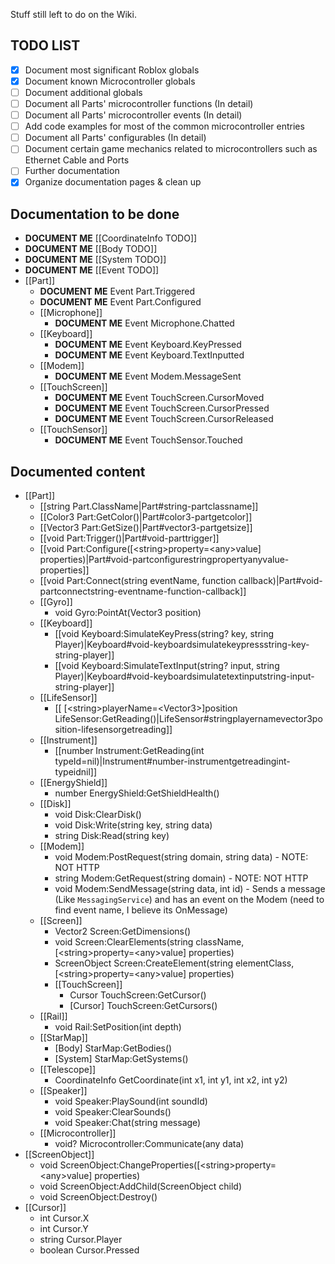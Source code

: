 Stuff still left to do on the Wiki.

## TODO LIST

* [x] Document most significant Roblox globals
* [x] Document known Microcontroller globals
* [ ] Document additional globals
* [ ] Document all Parts' microcontroller functions (In detail)
* [ ] Document all Parts' microcontroller events (In detail)
* [ ] Add code examples for most of the common microcontroller entries
* [ ] Document all Parts' configurables (In detail)
* [ ] Document certain game mechanics related to microcontrollers such as Ethernet Cable and Ports
* [ ] Further documentation
* [x] Organize documentation pages & clean up

## Documentation to be done
* **DOCUMENT ME** [[CoordinateInfo TODO]]
* **DOCUMENT ME** [[Body TODO]]
* **DOCUMENT ME** [[System TODO]]
* **DOCUMENT ME** [[Event TODO]]
* [[Part]]
  * **DOCUMENT ME** Event Part.Triggered
  * **DOCUMENT ME** Event Part.Configured
  * [[Microphone]]
    * **DOCUMENT ME** Event Microphone.Chatted
  * [[Keyboard]]
    * **DOCUMENT ME** Event Keyboard.KeyPressed
    * **DOCUMENT ME** Event Keyboard.TextInputted
  * [[Modem]]
    * **DOCUMENT ME** Event Modem.MessageSent
  * [[TouchScreen]]
    * **DOCUMENT ME** Event TouchScreen.CursorMoved
    * **DOCUMENT ME** Event TouchScreen.CursorPressed
    * **DOCUMENT ME** Event TouchScreen.CursorReleased
  * [[TouchSensor]]
    * **DOCUMENT ME** Event TouchSensor.Touched

## Documented content

* [[Part]]
  * [[string Part.ClassName|Part#string-partclassname]]
  * [[Color3 Part:GetColor()|Part#color3-partgetcolor]]
  * [[Vector3 Part:GetSize()|Part#vector3-partgetsize]]
  * [[void Part:Trigger()|Part#void-parttrigger]]
  * [[void Part:Configure([\<string\>property=\<any\>value] properties)|Part#void-partconfigurestringpropertyanyvalue-properties]]
  * [[void Part:Connect(string eventName, function callback)|Part#void-partconnectstring-eventname-function-callback]]
  * [[Gyro]]
    * void Gyro:PointAt(Vector3 position)
  * [[Keyboard]]
    * [[void Keyboard:SimulateKeyPress(string? key, string Player)|Keyboard#void-keyboardsimulatekeypressstring-key-string-player]]
    * [[void Keyboard:SimulateTextInput(string? input, string Player)|Keyboard#void-keyboardsimulatetextinputstring-input-string-player]]
  * [[LifeSensor]]
    * [[ [\<string\>playerName=\<Vector3\>]position LifeSensor:GetReading()|LifeSensor#stringplayernamevector3position-lifesensorgetreading]]
  * [[Instrument]]
    * [[number Instrument:GetReading(int typeId=nil)|Instrument#number-instrumentgetreadingint-typeidnil]]
  * [[EnergyShield]]
    * number EnergyShield:GetShieldHealth()
  * [[Disk]]
    * void Disk:ClearDisk()
    * void Disk:Write(string key, string data)
    * string Disk:Read(string key)
  * [[Modem]]
    * void Modem:PostRequest(string domain, string data) - NOTE: NOT HTTP
    * string Modem:GetRequest(string domain) - NOTE: NOT HTTP
    * void Modem:SendMessage(string data, int id) - Sends a message (Like `MessagingService`) and has an event on the Modem (need to find event name, I believe its OnMessage)
  * [[Screen]]
    * Vector2 Screen:GetDimensions()
    * void Screen:ClearElements(string className, [\<string\>property=\<any\>value] properties)
    * ScreenObject Screen:CreateElement(string elementClass, [\<string\>property=\<any\>value] properties)
    * [[TouchScreen]]
      * Cursor TouchScreen:GetCursor()
      * [Cursor] TouchScreen:GetCursors()
  * [[Rail]]
    * void Rail:SetPosition(int depth)
  * [[StarMap]]
    * [Body] StarMap:GetBodies()
    * [System] StarMap:GetSystems()
  * [[Telescope]]
    * CoordinateInfo GetCoordinate(int x1, int y1, int x2, int y2)
  * [[Speaker]]
    * void Speaker:PlaySound(int soundId)
    * void Speaker:ClearSounds()
    * void Speaker:Chat(string message)
  * [[Microcontroller]]
    * void? Microcontroller:Communicate(any data)
* [[ScreenObject]]
  * void ScreenObject:ChangeProperties([\<string\>property=\<any\>value] properties)
  * void ScreenObject:AddChild(ScreenObject child)
  * void ScreenObject:Destroy()
* [[Cursor]]
  * int Cursor.X
  * int Cursor.Y
  * string Cursor.Player
  * boolean Cursor.Pressed
